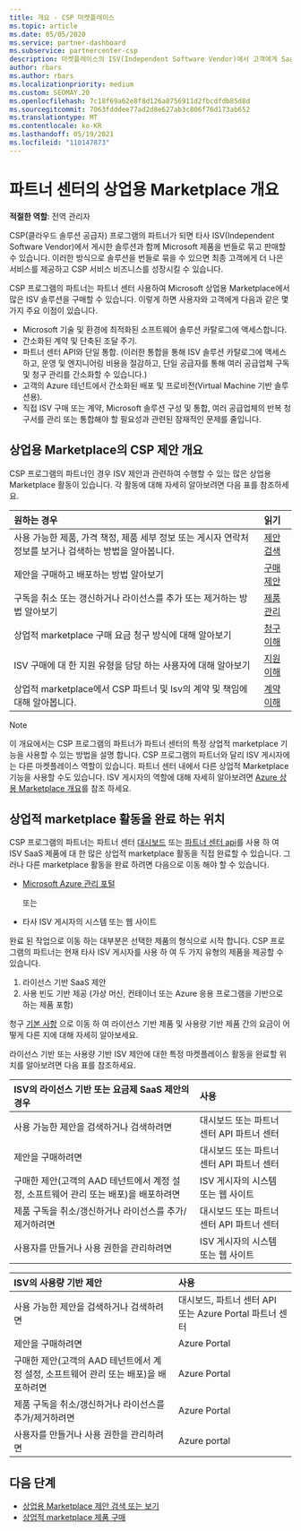 ```yaml
---
title: 개요 - CSP 마켓플레이스
ms.topic: article
ms.date: 05/05/2020
ms.service: partner-dashboard
ms.subservice: partnercenter-csp
description: 마켓플레이스의 ISV(Independent Software Vendor)에서 고객에게 SaaS(Software as a Service) 제품 구독을 판매하는 방법을 알아봅니다.
author: rbars
ms.author: rbars
ms.localizationpriority: medium
ms.custom: SEOMAY.20
ms.openlocfilehash: 7c18f69a62e8f8d126a0756911d2fbcdfdb85d8d
ms.sourcegitcommit: 7063fdddee77ad2d8e627ab3c806f76d173ab652
ms.translationtype: MT
ms.contentlocale: ko-KR
ms.lasthandoff: 05/19/2021
ms.locfileid: "110147873"
---
```

# <a name="overview-of-the-commercial-marketplace-in-partner-center"></a>파트너 센터의 상업용 Marketplace 개요

**적절한 역할**: 전역 관리자

CSP(클라우드 솔루션 공급자) 프로그램의 파트너가 되면 타사 ISV(Independent Software Vendor)에서 게시한 솔루션과 함께 Microsoft 제품을 번들로 묶고 판매할 수 있습니다. 이러한 방식으로 솔루션을 번들로 묶을 수 있으면 최종 고객에게 더 나은 서비스를 제공하고 CSP 서비스 비즈니스를 성장시킬 수 있습니다.

CSP 프로그램의 파트너는 파트너 센터 사용하여 Microsoft 상업용 Marketplace에서 많은 ISV 솔루션을 구매할 수 있습니다. 이렇게 하면 사용자와 고객에게 다음과 같은 몇 가지 주요 이점이 있습니다.

- Microsoft 기술 및 환경에 최적화된 소프트웨어 솔루션 카탈로그에 액세스합니다.
- 간소화된 계약 및 단축된 조달 주기.
- 파트너 센터 API와 단일 통합. (이러한 통합을 통해 ISV 솔루션 카탈로그에 액세스하고, 운영 및 엔지니어링 비용을 절감하고, 단일 공급자를 통해 여러 공급업체 구독 및 청구 관리를 간소화할 수 있습니다.)
- 고객의 Azure 테넌트에서 간소화된 배포 및 프로비전(Virtual Machine 기반 솔루션용).
- 직접 ISV 구매 또는 계약, Microsoft 솔루션 구성 및 통합, 여러 공급업체의 반복 청구서를 관리 또는 통합해야 할 필요성과 관련된 잠재적인 문제를 줄입니다.

## <a name="overview-of-csp-offers-in-the-commercial-marketplace"></a>상업용 Marketplace의 CSP 제안 개요

CSP 프로그램의 파트너인 경우 ISV 제안과 관련하여 수행할 수 있는 많은 상업용 Marketplace 활동이 있습니다. 각 활동에 대해 자세히 알아보려면 다음 표를 참조하세요.

|**원하는 경우**  |**읽기**   |
|:------------------------------------|:------------------|
|사용 가능한 제품, 가격 책정, 제품 세부 정보 또는 게시자 연락처 정보를 보거나 검색하는 방법을 알아봅니다. | [제안 검색](csp-commercial-marketplace-discover.md) | 
|제안을 구매하고 배포하는 방법 알아보기   | [구매 제안](csp-commercial-marketplace-purchase.md)   | 
|구독을 취소 또는 갱신하거나 라이선스를 추가 또는 제거하는 방법 알아보기  | [제품 관리](csp-commercial-marketplace-manage.md) |
|상업적 marketplace 구매 요금 청구 방식에 대해 알아보기 | [청구 이해](csp-commercial-marketplace-billing.md) |
|ISV 구매에 대 한 지원 유형을 담당 하는 사용자에 대해 알아보기 | [지원 이해](csp-commercial-marketplace-support.md) |
|상업적 marketplace에서 CSP 파트너 및 Isv의 계약 및 책임에 대해 알아봅니다. | [계약 이해](csp-commercial-marketplace-contracting.md) |

> [!NOTE]
> 이 개요에서는 CSP 프로그램의 파트너가 파트너 센터의 특정 상업적 marketplace 기능을 사용할 수 있는 방법을 설명 합니다. CSP 프로그램의 파트너와 달리 ISV 게시자에는 다른 마켓플레이스 역할이 있습니다. 파트너 센터 내에서 다른 상업적 Marketplace 기능을 사용할 수도 있습니다. ISV 게시자의 역할에 대해 자세히 알아보려면 [Azure 상용 Marketplace 개요](/azure/marketplace/partner-center-portal/commercial-marketplace-overview)를 참조 하세요.

## <a name="where-to-complete-commercial-marketplace-activities"></a>상업적 marketplace 활동을 완료 하는 위치

CSP 프로그램의 파트너는 파트너 센터 [대시보드](https://partner.microsoft.com/dashboard) 또는 [파트너 센터 api](/partner-center/develop/)를 사용 하 여 ISV SaaS 제품에 대 한 많은 상업적 marketplace 활동을 직접 완료할 수 있습니다. 그러나 다른 marketplace 활동을 완료 하려면 다음으로 이동 해야 할 수 있습니다.

- [Microsoft Azure 관리 포털](https://portal.azure.com/)

    또는

- 타사 ISV 게시자의 시스템 또는 웹 사이트

완료 된 작업으로 이동 하는 대부분은 선택한 제품의 형식으로 시작 합니다. CSP 프로그램의 파트너는 현재 타사 ISV 게시자를 사용 하 여 두 가지 유형의 제품을 제공할 수 있습니다.

1. 라이선스 기반 SaaS 제안  
2. 사용 빈도 기반 제공 (가상 머신, 컨테이너 또는 Azure 응용 프로그램을 기반으로 하는 제품 포함)

청구 [기본 사항](billing-basics.md) 으로 이동 하 여 라이선스 기반 제품 및 사용량 기반 제품 간의 요금이 어떻게 다른 지에 대해 자세히 알아보세요.  

라이선스 기반 또는 사용량 기반 ISV 제안에 대한 특정 마켓플레이스 활동을 완료할 위치를 알아보려면 다음 표를 참조하세요.

|**ISV의 라이선스 기반 또는 요금제 SaaS 제안의 경우**  |**사용**  |
|:------------------------------------|:------------------|
|사용 가능한 제안을 검색하거나 검색하려면  | 대시보드 또는 파트너 센터 API 파트너 센터  |
|제안을 구매하려면  | 대시보드 또는 파트너 센터 API 파트너 센터  |
|구매한 제안(고객의 AAD 테넌트에서 계정 설정, 소프트웨어 관리 또는 배포)을 배포하려면  | ISV 게시자의 시스템 또는 웹 사이트  |
|제품 구독을 취소/갱신하거나 라이선스를 추가/제거하려면 | 대시보드 또는 파트너 센터 API 파트너 센터  |
|사용자를 만들거나 사용 권한을 관리하려면  | ISV 게시자의 시스템 또는 웹 사이트  |

|**ISV의 사용량 기반 제안**  |**사용**  |
|:------------------------------------|:------------------|
|사용 가능한 제안을 검색하거나 검색하려면  | 대시보드, 파트너 센터 API 또는 Azure Portal 파트너 센터  |
|제안을 구매하려면  | Azure Portal  |
|구매한 제안(고객의 AAD 테넌트에서 계정 설정, 소프트웨어 관리 또는 배포)을 배포하려면  | Azure Portal  |
|제품 구독을 취소/갱신하거나 라이선스를 추가/제거하려면 | Azure Portal  |
|사용자를 만들거나 사용 권한을 관리하려면  | Azure portal  |

## <a name="next-steps"></a>다음 단계

- [상업용 Marketplace 제안 검색 또는 보기](csp-commercial-marketplace-discover.md)
- [상업적 marketplace 제품 구매](csp-commercial-marketplace-purchase.md)
